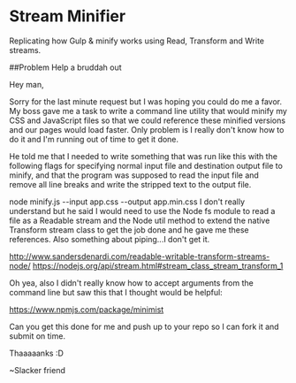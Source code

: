 # Stream Minifier
Replicating how Gulp & minify works using Read, Transform and Write streams.

##Problem
Help a bruddah out

Hey man,

Sorry for the last minute request but I was hoping you could do me a favor. My boss gave me a task to write a command line utility that would minify my CSS and JavaScript files so that we could reference these minified versions and our pages would load faster. Only problem is I really don't know how to do it and I'm running out of time to get it done.

He told me that I needed to write something that was run like this with the following flags for specifying normal input file and destination output file to minify, and that the program was supposed to read the input file and remove all line breaks and write the stripped text to the output file.

node minify.js --input app.css --output app.min.css
I don't really understand but he said I would need to use the Node fs module to read a file as a Readable stream and the Node util method to extend the native Transform stream class to get the job done and he gave me these references. Also something about piping...I don't get it.

http://www.sandersdenardi.com/readable-writable-transform-streams-node/ https://nodejs.org/api/stream.html#stream_class_stream_transform_1

Oh yea, also I didn't really know how to accept arguments from the command line but saw this that I thought would be helpful:

https://www.npmjs.com/package/minimist

Can you get this done for me and push up to your repo so I can fork it and submit on time.

Thaaaaanks :D

~Slacker friend